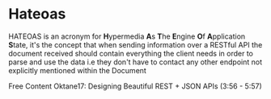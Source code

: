 # Hateoas

HATEOAS is an acronym for <b>H</b>ypermedia <b>A</b>s <b>T</b>he <b>E</b>ngine <b>O</b>f <b>A</b>pplication <b>S</b>tate, it's the concept that when sending information over a RESTful API the document received should contain everything the client needs in order to parse and use the data i.e they don't have to contact any other endpoint not explicitly mentioned within the Document 

<ResourceGroupTitle>Free Content</ResourceGroupTitle>
<BadgeLink colorScheme='red' badgeText='Watch' href='https://youtu.be/MiOSzpfP1Ww?t=236'>Oktane17: Designing Beautiful REST + JSON APIs (3:56 - 5:57)</BadgeLink>